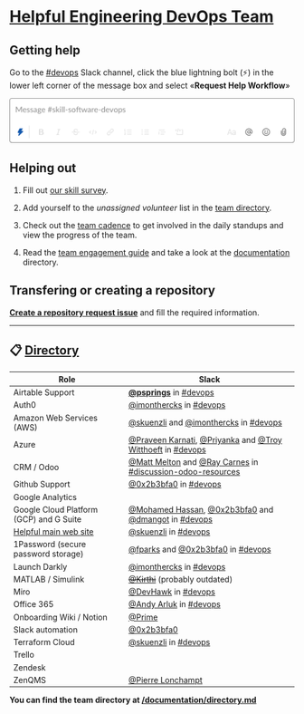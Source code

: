 # [Helpful Engineering DevOps Team](https://helpfulengineering.slack.com/archives/CV54M16QH)

## Getting help

Go to the [#devops](https://helpfulengineering.slack.com/archives/CV54M16QH) Slack channel, click the blue lightning bolt (:zap:) in the lower left corner of the message box and select «**Request Help Workflow**»

[![request help](/images/request-help.png)](https://helpfulengineering.slack.com/archives/CV54M16QH)

## Helping out

1. Fill out [our skill survey](https://airtable.com/shrisE8yL9W3cegHr).

2. Add yourself to the *unassigned volunteer* list in the [team directory](/documentation/team/directory.md).

3. Check out the [team cadence](/documentation/team/cadence.md) to get involved in the daily standups and view the progress of the team.

4. Read the [team engagement guide](/documentation/guidance/team-engagement.md) and take a look at the [documentation](/documentation) directory.


## Transfering or creating a repository

**[Create a repository request issue](https://github.com/helpfulengineering/devops/issues/new?assignees=0x2b3bfa0%2C+PrinsFrank&labels=repository+request&template=repository-request.md&title=Repository+request%3A+%5Bproject-name%5D)** and fill the required information.

***

## :clipboard: [Directory](/documentation/team/directory.md)
| Role | Slack |
| --- | --- |
| Airtable Support | **[@psprings](https://helpfulengineering.slack.com/team/U010AK510F2)** in [#devops](https://app.slack.com/client/TUTSYURT3/CV54M16QH)|
| Auth0 | [@imonthercks](https://helpfulengineering.slack.com/team/U01063BPVHV) in [#devops](https://app.slack.com/client/TUTSYURT3/CV54M16QH)|
| Amazon Web Services (AWS) | [@skuenzli](https://helpfulengineering.slack.com/team/UV4C6N0M9) and [@imonthercks](https://helpfulengineering.slack.com/team/U01063BPVHV) in [#devops](https://app.slack.com/client/TUTSYURT3/CV54M16QH)|
| Azure | [@Praveen Karnati](https://helpfulengineering.slack.com/team/U01AR9RHLQ1), [@Priyanka](https://helpfulengineering.slack.com/team/U01ALPJ01S6) and [@Troy Witthoeft](https://helpfulengineering.slack.com/team/UUXNLFC83) in [#devops](https://app.slack.com/client/TUTSYURT3/CV54M16QH)|
| CRM / Odoo | [@Matt Melton](https://helpfulengineering.slack.com/team/U0109QJ8ALV) and [@Ray Carnes](https://helpfulengineering.slack.com/team/U010HQK88MU) in [#discussion-odoo-resources](https://app.slack.com/client/TUTSYURT3/G010L29KJ4E)|
| Github Support | [@0x2b3bfa0](https://helpfulengineering.slack.com/team/U0103B34HGR) in [#devops](https://app.slack.com/client/TUTSYURT3/CV54M16QH)|
| Google Analytics |  |
| Google Cloud Platform (GCP) and G Suite | [@Mohamed Hassan](https://helpfulengineering.slack.com/team/U01B5A5NWTW), [@0x2b3bfa0](https://helpfulengineering.slack.com/team/U0103B34HGR) and [@dmangot](https://helpfulengineering.slack.com/team/UV9R7QTU3) in [#devops](https://app.slack.com/client/TUTSYURT3/CV54M16QH)|
| [Helpful main web site](https://helpfulengineering.org) | [@skuenzli](https://helpfulengineering.slack.com/team/UV4C6N0M9) in [#devops](https://app.slack.com/client/TUTSYURT3/CV54M16QH) |
| 1Password (secure password storage)| [@fparks](https://helpfulengineering.slack.com/team/UV23KD9MY) and [@0x2b3bfa0](https://helpfulengineering.slack.com/team/U0103B34HGR) in [#devops](https://app.slack.com/client/TUTSYURT3/CV54M16QH)|
| Launch Darkly | [@imonthercks](https://helpfulengineering.slack.com/team/U01063BPVHV) in [#devops](https://app.slack.com/client/TUTSYURT3/CV54M16QH)|
| MATLAB / Simulink | <s>[@Kirthi](https://helpfulengineering.slack.com/team/U011F550YKY)</s> (probably outdated) |
| Miro | [@DevHawk](https://helpfulengineering.slack.com/team/U01022TG4EB) in [#devops](https://app.slack.com/client/TUTSYURT3/CV54M16QH)|
| Office 365 | [@Andy Arluk](https://helpfulengineering.slack.com/team/U01077DTECA) in [#devops](https://app.slack.com/client/TUTSYURT3/CV54M16QH)|
| Onboarding Wiki / Notion | [@Prime](https://helpfulengineering.slack.com/team/UV8GHBV1T) |
| Slack automation | [@0x2b3bfa0](https://helpfulengineering.slack.com/team/U0103B34HGR)|
| Terraform Cloud | [@skuenzli](https://helpfulengineering.slack.com/team/UV4C6N0M9) in [#devops](https://app.slack.com/client/TUTSYURT3/CV54M16QH)|
| Trello | |
| Zendesk | |
| ZenQMS | [@Pierre Lonchampt](https://helpfulengineering.slack.com/team/U01019PPAQL)|

**You can find the team directory at [/documentation/directory.md](/documentation/team/directory.md)**
